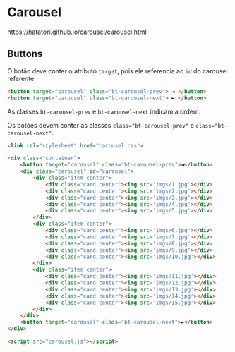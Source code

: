 # Carousel

https://hatatori.github.io/carousel/carousel.html


## Buttons

O botão deve conter o atributo ```target```, pois ele referencia ao ```id``` do carousel referente.
```html 
<button target="carousel" class="bt-carousel-prev"> ◄ </button> 
<button target="carousel" class="bt-carousel-next"> ► </button> 
```
As classes ```bt-carousel-prev``` e  ```bt-carousel-next``` indicam a ordem.

Os botões devem conter as classes ```class="bt-carousel-prev"``` e ```class="bt-carousel-next"```.


```html
<link rel="stylesheet" href="carousel.css">

<div class="container">
    <button target="carousel" class="bt-carousel-prev">◄</button>
    <div class="carousel" id="carousel">
        <div class="item center">
            <div class="card center"><img src='imgs/1.jpg'></div>
            <div class="card center"><img src='imgs/2.jpg'></div>
            <div class="card center"><img src='imgs/3.jpg'></div>
            <div class="card center"><img src='imgs/4.jpg'></div>
            <div class="card center"><img src='imgs/5.jpg'></div>
        </div>
        <div class="item center">
            <div class="card center"><img src='imgs/6.jpg'></div>
            <div class="card center"><img src='imgs/7.jpg'></div>
            <div class="card center"><img src='imgs/8.jpg'></div>
            <div class="card center"><img src='imgs/9.jpg'></div>
            <div class="card center"><img src='imgs/10.jpg'></div>
        </div>
        <div class="item center">
            <div class="card center"><img src='imgs/11.jpg'></div>
            <div class="card center"><img src='imgs/12.jpg'></div>
            <div class="card center"><img src='imgs/13.jpg'></div>
            <div class="card center"><img src='imgs/14.jpg'></div>
            <div class="card center"><img src='imgs/15.jpg'></div>
        </div>          
    </div>
    <button target="carousel" class="bt-carousel-next">►</button>
</div>

<script src="carousel.js"></script>
```
